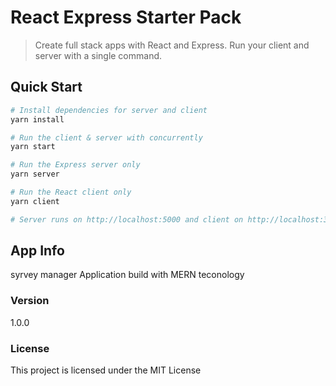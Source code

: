 # React Express Starter Pack

> Create full stack apps with React and Express. Run your client and server with a single command. 

## Quick Start

``` bash
# Install dependencies for server and client
yarn install

# Run the client & server with concurrently
yarn start

# Run the Express server only
yarn server

# Run the React client only
yarn client

# Server runs on http://localhost:5000 and client on http://localhost:3000
```

## App Info
syrvey manager Application
build with MERN teconology

### Version

1.0.0

### License

This project is licensed under the MIT License
